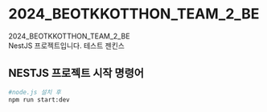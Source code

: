 # 2024_BEOTKKOTTHON_TEAM_2_BE
2024_BEOTKKOTTHON_TEAM_2_BE <br>
NestJS 프로젝트입니다.
테스트 젠킨스
## NESTJS 프로젝트 시작 명령어
```bash
#node.js 설치 후
npm run start:dev
```
